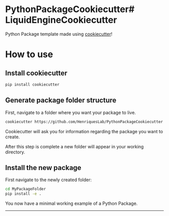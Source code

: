 # PythonPackageCookiecutter# LiquidEngineCookiecutter

Python Package template made using [cookiecutter](https://cookiecutter.readthedocs.io/en/stable/)!

# How to use

## Install cookiecutter

```bash 
pip install cookiecutter
```

## Generate package folder structure

First, navigate to a folder where you want your package to live. 

```bash
cookiecutter https://github.com/HenriquesLab/PythonPackageCookiecutter
```

Cookiecutter will ask you for information regarding the package you want to create. 

After this step is complete a new folder will appear in your working directory. 

## Install the new package

First navigate to the newly created folder:

```bash
cd MyPackageFolder
pip install -e .
```

You now have a minimal working example of a Python Package. 

---